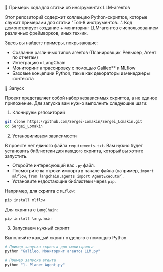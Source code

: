 🐍 Примеры кода для статьи об инструментах LLM-агентов

Этот репозиторий содержит коллекцию Python-скриптов, которые служат примерами для статьи "Топ-8 инструментов...". Код демонстрирует создание + мониторинг LLM-агентов с использованием различных фреймворков, иных техник.

Здесь вы найдете примеры, покрывающие:

-   Создание различных типов агентов (Планировщик, Ревьюер, Агент по отчетам)
-   Интеграцию с LangChain
-   Мониторинг и трассировку с помощью Galileo** и MLflow
-   Базовые концепции Python, такие как декораторы и менеджеры контекста

🚀 Запуск

Проект представляет собой набор независимых скриптов, а не единое приложение. Для запуска вам нужно выполнить следующие шаги:

1. Клонируем репозиторий

```bash
git clone https://github.com/Sergei-Lomakin/Sergei_Lomakin.git
cd Sergei_Lomakin
```

2. Установиливаем зависимости

В проекте нет единого файла `requirements.txt`. Вам нужно будет установить библиотеки для каждого скрипта, который вы хотите запустить.

-   Откройте интересующий вас `.py` файл.
-   Посмотрите на строки импорта в начале файла (например, `import mlflow`, `from langchain.agents import AgentExecutor`).
-   Установите недостающие библиотеки через `pip`.

Например, для скрипта с `MLflow`:

```bash
pip install mlflow
```

Для скрипта с `LangChain`:

```bash
pip install langchain
```

3. Запускаем нужный скрипт

Выполняйте каждый скрипт отдельно с помощью Python.

```bash
# Пример запуска скрипта для мониторинга
python "Galileo. Мониторинг агентов LLM.py"

# Пример запуска агента
python "1. Planer Agent.py"
```

